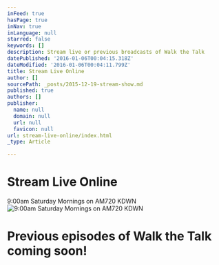 ```yaml
---
inFeed: true
hasPage: true
inNav: true
inLanguage: null
starred: false
keywords: []
description: Stream live or previous broadcasts of Walk the Talk
datePublished: '2016-01-06T00:04:15.318Z'
dateModified: '2016-01-06T00:04:11.799Z'
title: Stream Live Online
author: []
sourcePath: _posts/2015-12-19-stream-show.md
published: true
authors: []
publisher:
  name: null
  domain: null
  url: null
  favicon: null
url: stream-live-online/index.html
_type: Article

---
```

# Stream Live Online

9:00am Saturday Mornings on AM720 KDWN
![9:00am Saturday Mornings on AM720 KDWN](https://the-grid-user-content.s3-us-west-2.amazonaws.com/a4a17122-c081-4005-aa48-7bf330660465.png)

# Previous episodes of Walk the Talk coming soon!

#